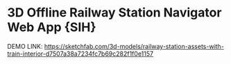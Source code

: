 <h1> 3D Offline Railway Station Navigator Web App {SIH} </h1>


DEMO LINK: 
https://sketchfab.com/3d-models/railway-station-assets-with-train-interior-d7507a38a7234fc7b69c282f1f0e1157
